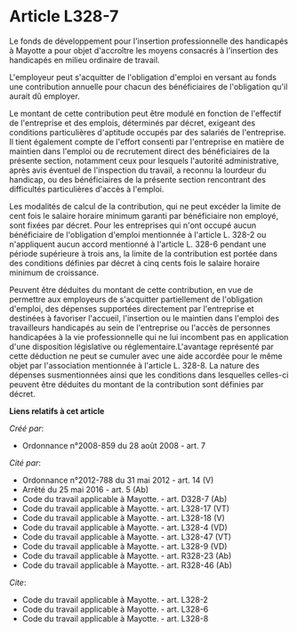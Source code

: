# Article L328-7

Le fonds de développement pour l'insertion professionnelle des handicapés à Mayotte a pour objet d'accroître les moyens
consacrés à l'insertion des handicapés en milieu ordinaire de travail.

L'employeur peut s'acquitter de l'obligation d'emploi en versant au fonds une contribution annuelle pour chacun des
bénéficiaires de l'obligation qu'il aurait dû employer. 

Le montant de cette contribution peut être modulé en fonction de l'effectif de l'entreprise et des emplois, déterminés par
décret, exigeant des conditions particulières d'aptitude occupés par des salariés de l'entreprise. Il tient également compte
de l'effort consenti par l'entreprise en matière de maintien dans l'emploi ou de recrutement direct des bénéficiaires de la
présente section, notamment ceux pour lesquels l'autorité administrative, après avis éventuel de l'inspection du travail, a
reconnu la lourdeur du handicap, ou des bénéficiaires de la présente section rencontrant des difficultés particulières
d'accès à l'emploi. 

Les modalités de calcul de la contribution, qui ne peut excéder la limite de cent fois le salaire horaire minimum garanti par
bénéficiaire non employé, sont fixées par décret. Pour les entreprises qui n'ont occupé aucun bénéficiaire de l'obligation
d'emploi mentionnée à l'article L. 328-2 ou n'appliquent aucun accord mentionné à l'article L. 328-6 pendant une période
supérieure à trois ans, la limite de la contribution est portée dans des conditions définies par décret à cinq cents fois le
salaire horaire minimum de croissance. 

Peuvent être déduites du montant de cette contribution, en vue de permettre aux employeurs de s'acquitter partiellement de
l'obligation d'emploi, des dépenses supportées directement par l'entreprise et destinées à favoriser l'accueil, l'insertion
ou le maintien dans l'emploi des travailleurs handicapés au sein de l'entreprise ou l'accès de personnes handicapées à la vie
professionnelle qui ne lui incombent pas en application d'une disposition législative ou réglementaire.L'avantage représenté
par cette déduction ne peut se cumuler avec une aide accordée pour le même objet par l'association mentionnée à l'article L.
328-8. La nature des dépenses susmentionnées ainsi que les conditions dans lesquelles celles-ci peuvent être déduites du
montant de la contribution sont définies par décret.

**Liens relatifs à cet article**

_Créé par_:

  - Ordonnance n°2008-859 du 28 août 2008 - art. 7

_Cité par_:

  - Ordonnance n°2012-788 du 31 mai 2012 - art. 14 (V)
  - Arrêté du 25 mai 2016 - art. 5 (Ab)
  - Code du travail applicable à Mayotte. - art. D328-7 (Ab)
  - Code du travail applicable à Mayotte. - art. L328-17 (VT)
  - Code du travail applicable à Mayotte. - art. L328-18 (V)
  - Code du travail applicable à Mayotte. - art. L328-4 (VD)
  - Code du travail applicable à Mayotte. - art. L328-47 (VT)
  - Code du travail applicable à Mayotte. - art. L328-9 (VD)
  - Code du travail applicable à Mayotte. - art. R328-23 (Ab)
  - Code du travail applicable à Mayotte. - art. R328-46 (Ab)

_Cite_:

  - Code du travail applicable à Mayotte. - art. L328-2
  - Code du travail applicable à Mayotte. - art. L328-6
  - Code du travail applicable à Mayotte. - art. L328-8
